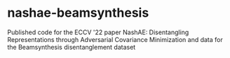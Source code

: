 # nashae-beamsynthesis
Published code for the ECCV '22 paper NashAE: Disentangling Representations through Adversarial Covariance Minimization and data for the Beamsynthesis disentanglement dataset
